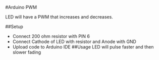 #Arduino PWM

LED will have a PWM that increases and decreases.

##Setup

* Connect 200 ohm resistor with PIN 6
* Connect Cathode of LED with resistor and Anode with GND
* Upload code to Arduino IDE
##Usage 
LED will pulse faster and then slower fading

